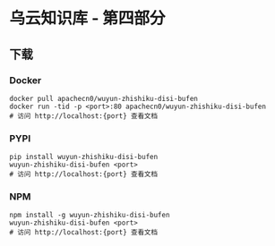 # 乌云知识库 - 第四部分

## 下载

### Docker

```
docker pull apachecn0/wuyun-zhishiku-disi-bufen
docker run -tid -p <port>:80 apachecn0/wuyun-zhishiku-disi-bufen
# 访问 http://localhost:{port} 查看文档
```

### PYPI

```
pip install wuyun-zhishiku-disi-bufen
wuyun-zhishiku-disi-bufen <port>
# 访问 http://localhost:{port} 查看文档
```

### NPM

```
npm install -g wuyun-zhishiku-disi-bufen
wuyun-zhishiku-disi-bufen <port>
# 访问 http://localhost:{port} 查看文档
```